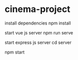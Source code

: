 # cinema-project


install dependencies
npm install

start vue js server
npm run serve

start express js server
cd server

npm start
